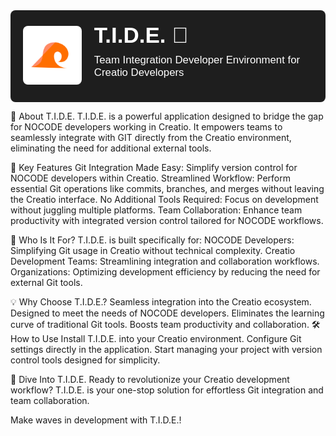 <div style="display: flex; align-items: center; background: #1E1E1E; color: #FFFFFF; padding: 20px; font-family: Arial, sans-serif; border-radius: 8px;">
  <!-- Logo on the left -->
  <a href="/icons/tide.svg" target="_blank" style="margin-right: 20px;">
    <img src="/icons/tide.svg" alt="T.I.D.E. Logo" style="width: 128px; height: auto; border-radius: 8px;" />
  </a>

  <!-- Title and description on the right -->
  <div>
    <h1 style="font-size: 2.5em; font-weight: bold; margin: 0;">T.I.D.E. 🌊</h1>
    <p style="font-size: 1.2em; margin-top: 10px;">Team Integration Developer Environment for Creatio Developers</p>
  </div>
</div>


🚀 About T.I.D.E.
T.I.D.E. is a powerful application designed to bridge the gap for NOCODE developers working in Creatio. It empowers teams to seamlessly integrate with GIT directly from the Creatio environment, eliminating the need for additional external tools.

🌟 Key Features
Git Integration Made Easy: Simplify version control for NOCODE developers within Creatio.
Streamlined Workflow: Perform essential Git operations like commits, branches, and merges without leaving the Creatio interface.
No Additional Tools Required: Focus on development without juggling multiple platforms.
Team Collaboration: Enhance team productivity with integrated version control tailored for NOCODE workflows.

🎯 Who Is It For?
T.I.D.E. is built specifically for:
NOCODE Developers: Simplifying Git usage in Creatio without technical complexity.
Creatio Development Teams: Streamlining integration and collaboration workflows.
Organizations: Optimizing development efficiency by reducing the need for external Git tools.

💡 Why Choose T.I.D.E.?
Seamless integration into the Creatio ecosystem.
Designed to meet the needs of NOCODE developers.
Eliminates the learning curve of traditional Git tools.
Boosts team productivity and collaboration.
🛠️ How to Use
Install T.I.D.E. into your Creatio environment.
Configure Git settings directly in the application.
Start managing your project with version control tools designed for simplicity.

🌊 Dive Into T.I.D.E.
Ready to revolutionize your Creatio development workflow?
T.I.D.E. is your one-stop solution for effortless Git integration and team collaboration.

Make waves in development with T.I.D.E.!
